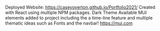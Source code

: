 Deployed Website: https://caseyoverton.github.io/Portfolio2021/
Created with React using multiple NPM packages. 
Dark Theme Available 
MUI elements added to project including the a time-line feature and multiple thematic ideas such as Fonts and the navbar!
https://mui.com

